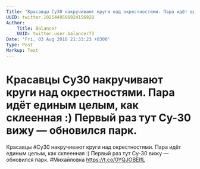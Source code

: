 ```yaml
---
Title: 'Красавцы Су30 накручивают круги над окрестностями. Пара идёт единым целым, как склеенная :) Первый раз тут Су-30 вижу — обновился парк.'
UUID: twitter.1025449566924156928
Author:
    Title: Balancer
    UUID: twitter.user.balancer73
Date: 'Fri, 03 Aug 2018 21:33:23 +0300'
Type: Post
Markup: Text
---
```


# Красавцы Су30 накручивают круги над окрестностями. Пара идёт единым целым, как склеенная :) Первый раз тут Су-30 вижу — обновился парк.

Красавцы #Су30 накручивают круги над окрестностями. Пара
идёт единым целым, как склеенная :) Первый раз тут Су-30
вижу — обновился парк. #Михайловка https://t.co/0YQJOBElfL